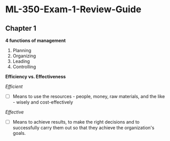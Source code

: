 # ML-350-Exam-1-Review-Guide


## Chapter 1

**4 functions of management**

1. Planning
2. Organizing
3. Leading
4. Controlling

**Efficiency vs. Effectiveness**

*Efficient*
- [ ] Means to use the resources - people, money, raw materials, and the like - wisely and cost-effectively

*Effective*
- [ ] Means to achieve results, to make the right decisions and to successfully carry them out so that they achieve the organization's goals.
